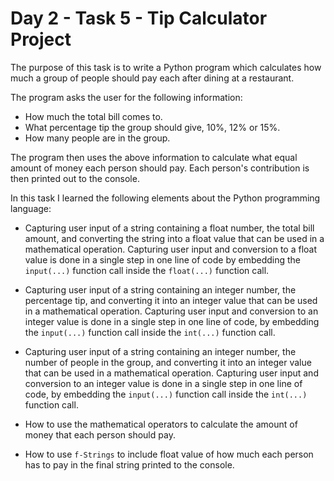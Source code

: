 # Day 2 - Task 5 - Tip Calculator Project

The purpose of this task is to write a Python program which calculates how much a group of people should pay each after dining at a restaurant.

The program asks the user for the following information:

-    How much the total bill comes to.
-    What percentage tip the group should give, 10%, 12% or 15%.
-    How many people are in the group.

The program then uses the above information to calculate what equal amount of money each person should pay. Each person's contribution is then printed out to the console.

In this task I learned the following elements about the Python programming language:

-    Capturing user input of a string containing a float number, the total bill amount, and converting the string into a float value that can be used in a mathematical operation. Capturing user input and conversion to a float value is done in a single step in one line of code by embedding the ```input(...)``` function call inside the ```float(...)``` function call. 

-    Capturing user input of a string containing an integer number, the percentage tip, and converting it into an integer value that can be used in a mathematical operation. Capturing user input and conversion to an integer value is done in a single step in one line of code, by embedding the ```input(...)``` function call inside the ```int(...)``` function call. 

-    Capturing user input of a string containing an integer number, the number of people in the group, and converting it into an integer value that can be used in a mathematical operation. Capturing user input and conversion to an integer value is done in a single step in one line of code, by embedding the ```input(...)``` function call inside the ```int(...)``` function call.

    
-    How to use the mathematical operators to calculate the amount of money that each person should pay.

-    How to use ```f-Strings``` to include float value of how much each person has to pay in the final string printed to the console.


